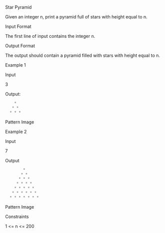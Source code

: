 Star Pyramid

Given an integer n, print a pyramid full of stars with height equal to n.

Input Format

The first line of input contains the integer n.

Output Format

The output should contain a pyramid filled with stars with height equal to n.

Example 1

Input

3

Output:

```java
    *
   * *
  * * *
```

Pattern Image

Example 2

Input

7

Output

```java
        *
       * *
      * * *
     * * * *
    * * * * *
   * * * * * *
  * * * * * * *
```

Pattern Image

Constraints

1 <= n <= 200
